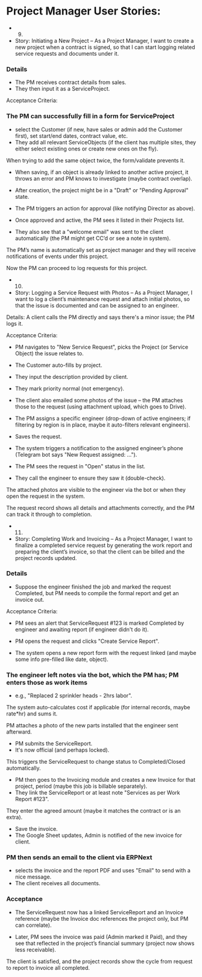 # Project Manager User Stories:

- 9.
- Story: Initiating a New Project – As a Project Manager, I want to create a new project when a contract is signed, so that I can start logging related service requests and documents under it.

### Details

- The PM receives contract details from sales.
- They then input it as a ServiceProject.

Acceptance Criteria:

### The PM can successfully fill in a form for ServiceProject

- select the Customer (if new, have sales or admin add the Customer first), set start/end dates, contract value, etc.
- They add all relevant ServiceObjects (if the client has multiple sites, they either select existing ones or create new ones on the fly).

When trying to add the same object twice, the form/validate prevents it.

- When saving, if an object is already linked to another active project, it throws an error and PM knows to investigate (maybe contract overlap).

- After creation, the project might be in a "Draft" or "Pending Approval" state.
- The PM triggers an action for approval (like notifying Director as above).

- Once approved and active, the PM sees it listed in their Projects list.
- They also see that a "welcome email" was sent to the client automatically (the PM might get CC’d or see a note in system).

The PM’s name is automatically set as project manager and they will receive notifications of events under this project.

Now the PM can proceed to log requests for this project.

- 10.
- Story: Logging a Service Request with Photos – As a Project Manager, I want to log a client’s maintenance request and attach initial photos, so that the issue is documented and can be assigned to an engineer.

Details: A client calls the PM directly and says there's a minor issue; the PM logs it.

Acceptance Criteria:

- PM navigates to "New Service Request", picks the Project (or Service Object) the issue relates to.
- The Customer auto-fills by project.

- They input the description provided by client.
- They mark priority normal (not emergency).

- The client also emailed some photos of the issue – the PM attaches those to the request (using attachment upload, which goes to Drive).

- The PM assigns a specific engineer (drop-down of active engineers; if filtering by region is in place, maybe it auto-filters relevant engineers).

- Saves the request.
- The system triggers a notification to the assigned engineer’s phone (Telegram bot says "New Request assigned: ...").

- The PM sees the request in "Open" status in the list.
- They call the engineer to ensure they saw it (double-check).

The attached photos are visible to the engineer via the bot or when they open the request in the system.

The request record shows all details and attachments correctly, and the PM can track it through to completion.

- 11.
- Story: Completing Work and Invoicing – As a Project Manager, I want to finalize a completed service request by generating the work report and preparing the client’s invoice, so that the client can be billed and the project records updated.

### Details

- Suppose the engineer finished the job and marked the request Completed, but PM needs to compile the formal report and get an invoice out.

Acceptance Criteria:

- PM sees an alert that ServiceRequest #123 is marked Completed by engineer and awaiting report (if engineer didn't do it).

- PM opens the request and clicks "Create Service Report".
- The system opens a new report form with the request linked (and maybe some info pre-filled like date, object).

### The engineer left notes via the bot, which the PM has; PM enters those as work items

- e.g., "Replaced 2 sprinkler heads - 2hrs labor".

The system auto-calculates cost if applicable (for internal records, maybe rate*hr) and sums it.

PM attaches a photo of the new parts installed that the engineer sent afterward.

- PM submits the ServiceReport.
- It's now official (and perhaps locked).

This triggers the ServiceRequest to change status to Completed/Closed automatically.

- PM then goes to the Invoicing module and creates a new Invoice for that project, period (maybe this job is billable separately).
- They link the ServiceReport or at least note "Services as per Work Report #123".

They enter the agreed amount (maybe it matches the contract or is an extra).

- Save the invoice.
- The Google Sheet updates, Admin is notified of the new invoice for client.

### PM then sends an email to the client via ERPNext

- selects the invoice and the report PDF and uses "Email" to send with a nice message.
- The client receives all documents.

### Acceptance

- The ServiceRequest now has a linked ServiceReport and an Invoice reference (maybe the Invoice doc references the project only, but PM can correlate).

- Later, PM sees the invoice was paid (Admin marked it Paid), and they see that reflected in the project’s financial summary (project now shows less receivable).

The client is satisfied, and the project records show the cycle from request to report to invoice all completed.
